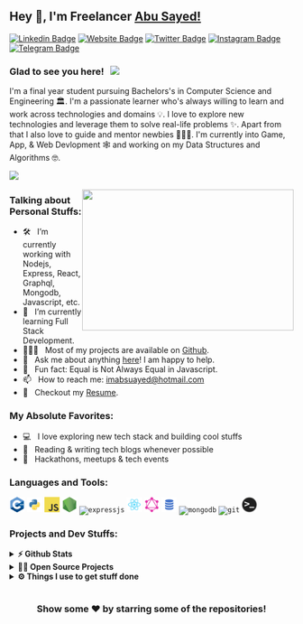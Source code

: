 ## Hey 👋, I'm Freelancer [Abu Sayed!](https://Sayed.CYou)

[![Linkedin Badge](https://img.shields.io/badge/-LinkedIn-0e76a8?style=flat-square&logo=Linkedin&logoColor=white)](https://www.linkedin.com/in/imabusayed)
[![Website Badge](https://img.shields.io/badge/Website-3b5998?style=flat-square&logo=google-chrome&logoColor=white)](https://Sayed.cYou)
[![Twitter Badge](https://img.shields.io/badge/-Twitter-00acee?style=flat-square&logo=Twitter&logoColor=white)](https://twitter.com/HireAbuSayed)
[![Instagram Badge](https://img.shields.io/badge/-Instagram-e4405f?style=flat-square&logo=Instagram&logoColor=white)](https://www.instagram.com/imsayed__/)
[![Telegram Badge](https://img.shields.io/badge/-Telegram-0088cc?style=flat-square&logo=Telegram&logoColor=white)](https://t.me/imabusayed)

### Glad to see you here! &nbsp; ![](https://visitor-badge.glitch.me/badge?page_id=iampavangandhi.iampavangandhi&style=flat-square&color=0088cc)

I'm a final year student pursuing Bachelors's in Computer Science and Engineering  🏛. I'm a passionate learner who's always willing to learn and work across technologies and domains 💡. I love to explore new technologies and leverage them to solve real-life problems ✨. Apart from that I also love to guide and mentor newbies 👨🏻‍💻. I'm currently into Game, App, & Web Devlopment 🕸️ and working on my Data Structures and Algorithms 🤓.

[![](https://gitwar.herokuapp.com/badge?username=imabusayed&label=Gitwar%20Profile%20Score&style=for-the-badge&color=0088cc)](https://gitwar.herokuapp.com/)

<img align="right" height="250" width="375" alt="" src="https://raw.githubusercontent.com/imabusayed/imabusayed/master/gifs/coder.gif" />

### Talking about Personal Stuffs:

- 🛠 &nbsp; I’m currently working with Nodejs, Express, React, <br /> Graphql, Mongodb, Javascript, etc.
- 🚀 &nbsp; I’m currently learning Full Stack Development.
- 👨🏻‍💻 &nbsp; Most of my projects are available on [Github](https://github.com/imabusayed).
- 💬 &nbsp; Ask me about anything [here](https://github.com/imabusayed/imabsuayed/issues/2)! I am happy to help.
- 👾 &nbsp; Fun fact: Equal is Not Always Equal in Javascript.
- 📫 &nbsp; How to reach me: imabsuayed@hotmail.com
- 📝 &nbsp; Checkout my [Resume](https://github.com/imabusayed).

### My Absolute Favorites:

- 💻 &nbsp; I love exploring new tech stack and building cool stuffs
- 📰 &nbsp; Reading & writing tech blogs whenever possible
- 🍕 &nbsp; Hackathons, meetups & tech events

### Languages and Tools:

<code><img height="27" src="https://raw.githubusercontent.com/github/explore/80688e429a7d4ef2fca1e82350fe8e3517d3494d/topics/cpp/cpp.png" alt="cpp"></code>
<code><img height="27" src="https://raw.githubusercontent.com/github/explore/80688e429a7d4ef2fca1e82350fe8e3517d3494d/topics/python/python.png" alt="python"></code>
<code><img height="27" src="https://raw.githubusercontent.com/github/explore/80688e429a7d4ef2fca1e82350fe8e3517d3494d/topics/javascript/javascript.png" alt="javascript"></code>
<code><img height="27" src="https://raw.githubusercontent.com/github/explore/80688e429a7d4ef2fca1e82350fe8e3517d3494d/topics/nodejs/nodejs.png" alt="nodejs"></code>
<code><img height="27" src="https://devicons.github.io/devicon/devicon.git/icons/express/express-original.svg" alt="expressjs"></code>
<code><img height="27" src="https://raw.githubusercontent.com/github/explore/80688e429a7d4ef2fca1e82350fe8e3517d3494d/topics/react/react.png" alt="react"></code>
<code><img height="27" src="https://raw.githubusercontent.com/github/explore/80688e429a7d4ef2fca1e82350fe8e3517d3494d/topics/graphql/graphql.png" alt="graphql"></code>
<code><img height="27" src="https://raw.githubusercontent.com/github/explore/80688e429a7d4ef2fca1e82350fe8e3517d3494d/topics/sql/sql.png" alt="sql"></code>
<code><img height="27" src="https://encrypted-tbn0.gstatic.com/images?q=tbn%3AANd9GcSTTzPAw-55ssm1Im594xYZ9eRQu2JylrkYLg&usqp=CAU" alt="mongodb"></code>
<code><img height="27" src="https://devicons.github.io/devicon/devicon.git/icons/git/git-original.svg" alt="git"></code>
<code><img height="27" src="https://raw.githubusercontent.com/github/explore/80688e429a7d4ef2fca1e82350fe8e3517d3494d/topics/terminal/terminal.png" alt="terminal"></code>

<!--
<code><img height="25" src="https://raw.githubusercontent.com/github/explore/80688e429a7d4ef2fca1e82350fe8e3517d3494d/topics/sass/sass.png" alt="sass"></code>
-->

### Projects and Dev Stuffs:

<details>	
  <summary><b>⚡ Github Stats</b></summary>

<img height="180em" src="https://github-readme-stats.vercel.app/api?username=imabusayed&show_icons=true&hide_border=true" />
<img height="180em" src="https://github-readme-stats.vercel.app/api/top-langs/?username=imabusayed&exclude_repo=KNN-Image-Classification&show_icons=true&hide_border=true&layout=compact&langs_count=8"/>
</details>

<details>
  <summary><b>🧑‍🚀 Open Source Projects</b></summary>

  <br />
  <table>
    <thead align="center">
      <tr border: none;>
        <td><b>💻 Projects</b></td>
        <td><b>🌟 Stars</b></td>
        <td><b>🍴 Forks</b></td>
        <td><b>🐛 Issues</b></td>
        <td><b>🔔 Pull Requests</b></td>
        <td><b>👨‍💻 Language</b></td>
      </tr>
    </thead>
    <tbody>
      <tr>
	      <td><a href="https://github.com/imabusayed/Gitwar"><b>🚀 Gitwar</b></a></td>
        <td><img alt="Stars" src="https://img.shields.io/github/stars/imabusayed/Gitwar?style=flat-square&labelColor=343b41"/></td>
        <td><img alt="Forks" src="https://img.shields.io/github/forks/imabusayed/Gitwar?style=flat-square&labelColor=343b41"/></td>
        <td><img alt="Issues" src="https://img.shields.io/github/issues/imabusayed/Gitwar?style=flat-square"/></td>
        <td><img alt="Pull Requests" src="https://img.shields.io/github/issues-pr/imabusayed/Gitwar?style=flat-square"/></td>
        <td><img alt="Language" src="https://img.shields.io/github/languages/top/imabusayed/Gitwar?style=flat-square"/></td>
      </tr>
      <tr>
	      <td><a href="https://github.com/imabusayed/TradeByte"><b>💸 TradeByte</b></a></td>
        <td><img alt="Stars" src="https://img.shields.io/github/stars/imabusayed/TradeByte?style=flat-square&labelColor=343b41"/></td>
        <td><img alt="Forks" src="https://img.shields.io/github/forks/imabusayed/TradeByte?style=flat-square&labelColor=343b41"/></td>
        <td><img alt="Issues" src="https://img.shields.io/github/issues/imabusayed/TradeByte?style=flat-square"/></td>
        <td><img alt="Pull Requests" src="https://img.shields.io/github/issues-pr/imabusayed/TradeByte?style=flat-square"/></td>
        <td><img alt="Language" src="https://img.shields.io/github/languages/top/imabusayed/TradeByte?label=javascript&style=flat-square"/></td>
      </tr>
      <tr>
	      <td><a href="https://github.com/imabusayed/TheNodeCourse"><b>👨🏻‍💻 TheNodeCourse</b></a></td>
        <td><img alt="Stars" src="https://img.shields.io/github/stars/imabusayed/TheNodeCourse?style=flat-square&labelColor=343b41"/></td>
        <td><img alt="Forks" src="https://img.shields.io/github/forks/imabusayed/TheNodeCourse?style=flat-square&labelColor=343b41"/></td>
        <td><img alt="Issues" src="https://img.shields.io/github/issues/imabusayed/TheNodeCourse?style=flat-square"/></td>
        <td><img alt="Pull Requests" src="https://img.shields.io/github/issues-pr/imabusayed/TheNodeCourse?style=flat-square"/></td>
        <td><img alt="Language" src="https://img.shields.io/github/languages/top/imabusayed/TheNodeCourse?style=flat-square"/></td> 
      </tr>
    </tbody>
  </table>
  <br />
</details>
 
<details>	
  <br />
  <summary><b>⚙️ Things I use to get stuff done</b></summary>
  	<ul>
  	    <li><b>OS:</b> Ubuntu 20.04</li>
	    <li><b>PC: </b> Ryzen 7 1700 | RX 580 8GB | RAM 16GB</li>
  	    <li><b>Browser: </b> Firefox Developer Edition</li>
	    <li><b>Code Editor:</b> VSCode - The best editor out there</li>
	    <li><b>To Stay Updated:</b> Dev.to, Medium and Twitter</li>
	    <br />
	⚛️ Checkout My VSCode Configrations <a href="https://gist.github.com/iamabusayed/">Here</a>.
	</ul>	
</details>

#

<div align="center">

### Show some ❤️ by starring some of the repositories!

</div>
